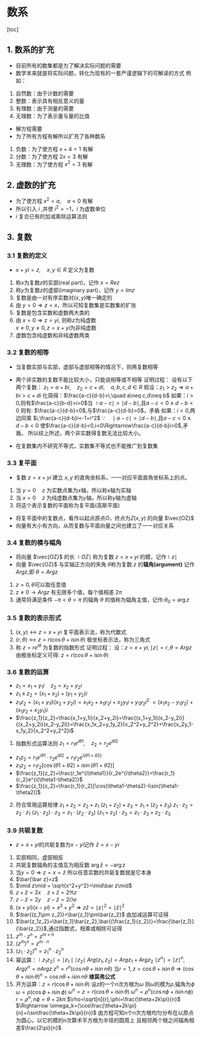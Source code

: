 # 数系
[toc]
## 1. 数系的扩充
* 目前所有的数集都是为了解决实际问题的需要
* 数学本来就是将实际问题，转化为现有的一套严谨逻辑下的可解读的方式
例如：
1. 自然数：由于计数的需要
2. 整数：表示具有相反意义的量
3. 有理数：由于测量的需要
4. 无理数：为了表示量与量的比值

* 解方程需要
* 为了所有方程有解所以扩充了各种数系
1. 负数：为了使方程 $x+4=1$ 有解
2. 分数：为了使方程 $2x=3$ 有解
3. 无理数：为了使方程 $x^2=3$ 有解 

## 2. 虚数的扩充
* 为了使方程 $x^2=a,\quad a<0$ 有解
* 所以引入 $i$ ,并使 $i^2=-1$，$i$ 为虚数单位 
* $i$ 复合已有的加减乘除运算法则

## 3. 复数
### 3.1 复数的定义
* $x+yi=z,\quad x,y\in R$ 定义为复数
1. 称$x$为复数$z$的实部(real part)，记作 $x=Re z$
2. 称$y$为复数$z$的虚部(imaginary part)，记作 $y=Im z$
3. 复数是由一对有序实数对$(x,y)$唯一确定的
4. 由 $y=0\Rightarrow z=x$，所以可知复数集是实数集的扩张
5. 复数是包含实数和虚数两大类的
6. 由 $x=0\Rightarrow z=yi$, 则称$z$为纯虚数  
$x\neq0,y\neq0,z=x+yi$为非纯虚数
7. 虚数包含纯虚数和非纯虚数两类

### 3.2 复数的相等
* 当复数实部与实部，虚部与虚部相等的情况下，则两复数相等
* 两个非实数的复数不能比较大小，只能说相等或不相等
证明过程：
设有以下两个复数：
$z_1=a+bi,\quad z_2=c+di,\quad a,b,c,d\in R$
假设：$z_1>z_2\Rightarrow a+bi>c+di$
化简得：$\frac{a-c}{d-b}>i,\quad a\neq c,d\neq b$
如果：$i>0$,则有$\frac{a-c}{b-d}>i>0$当 $\mid a-c\mid>\mid d-b\mid$,且$a-c<0\wedge d-b<0$
则有: $\frac{a-c}{d-b}<0$,与$\frac{a-c}{d-b}>0$，矛盾
如果：$i<0$,两边同乘 $i,\frac{a-c}{d-b}i<-1=i^2$
$\because\quad\mid a-c\mid>\mid d-b\mid$,且$a-c<0\wedge d-b<0$
使$\frac{a-c}{d-b}<0,i<0\Rightarrow\frac{a-c}{d-b}i>0$,矛盾。
所以综上所述，两个非实数得复数无法比较大小。

* 在复数集内不研究不等式，实数集不等式也不能推广到复数集

### 3.3 复平面
* 复数 $z=x+yi$ 建立 $x,y$ 的直角坐标系，一一对应平面直角坐标系上的点。
1. 当 $y=0\quad z$ 为实数点集为$x$轴，所以称$x$轴为实轴
2. 当 $x=0\quad z$ 为纯虚数点集为$y$轴，所以称$y$轴为虚轴
3. 将这个表示复数的平面称为复平面(高斯平面)

* 将复平面中的复数点，看作以起点原点$O$，终点为$Z(x,y)$ 的向量 $\vec{OZ}$
* 向量有大小有方向，从而复数与平面向量之间也建立了一一对应关系

### 3.4 复数的模与幅角
* 将向量 $\vec{OZ}$ 的长 $\mid OZ\mid$ 称为复数 $z=x+yi$ 的模，记作$\mid z\mid$
* 向量 $\vec{OZ}$ 与实轴正方向的夹角 $\theta$称为复数 $z$ 的**辐角(argument)** 
记作 $Arg z$,即 $\theta=Arg z$
1. $z=0,\theta$可以取任意值
2. $z\neq0\rightarrow Argz$ 有无限多个值，每个值相差 $2\pi$
3. 通常将满足条件 $-\pi<\theta<\pi$ 的辐角 $\theta$ 的值称为辐角主值，记作:$\theta_0=\arg z$

### 3.5 复数的表示形式
1. $(x,y)\leftrightarrow z=x+yi$ 复平面表示法，称为代数式
2. $(r,\theta)\leftrightarrow z=r(\cos\theta+i\sin\theta)$ 极坐标表示法，称为三角式
3. 称 $z=re^{i\theta}$ 为复数的指数形式
证明过程：
设：$z=x+yi,\mid z\mid = r,\theta=Arg z$
由极坐标定义可得: $z=r(\cos\theta+i\sin\theta)$

### 3.6 复数的运算
* $z_1=x_1+y_1i\quad z_2=x_2+y_2i$
* $z_1\pm z_2 = (x_1+x_2)+(y_1+y_2)i$
* $z_1z_2 = (x_1+y_1i)(x_2+y_2i)=x_1x_2+x_1y_2i+x_2y_1i+y_1y_2i^2$
$=(x_1x_2-y_1y_2)+(x_1y_2+x_2y_1)i$
* $\frac{z_1}{z_2}=\frac{x_1+y_1i}{x_2+y_2i}=\frac{(x_1+y_1i)(x_2-y_2i)}{(x_2+y_2i)(x_2-y_2i)}=\frac{x_1x_2+y_1y_2}{x_2^2+y_2^2}+\frac{x_2y_1-x_1y_2}{x_2^2+y_2^2}i$

1. 指数形式运算法则
$z_1=r_1e^{i\theta1},\quad z_2=r_2e^{i\theta2}$
* $z_1z_2 = r_1e^{i\theta1}\cdot r_2e^{i\theta2}=r_1r_2e^{i(\theta1+\theta2)}$
* $z_1z_2 = r_1r_2[\cos(\theta1+\theta2)+i\sin(\theta1+\theta2)]$
* $\frac{z_1}{z_2}=\frac{r_1e^{i\theta1}}{r_2e^{i\theta2}}=\frac{r_1}{r_2}e^{i(\theta1-\theta2)}$
* $\frac{z_1}{z_2}=\frac{r_1}{r_2}[\cos(\theta1-\theta2)-i\sin(\theta1-\theta2)]$

2. 符合常用运算规律
$z_1+z_2=z_2+z_1$
$(z_1+z_2)+z_3=z_1+(z_2+z_3)$
$z_1\cdot z_2=z_2\cdot z_1$ 
$(z_1\cdot z_2)\cdot z_3=z_1\cdot (z_2\cdot z_3)$
$(z_1+z_2)\cdot z_3=z_1\cdot z_3+z_2\cdot z_3$

### 3.9 共轭复数
* $z=x+yi$的共轭复数为$x-yi$记作 $\bar z=x-yi$
1. 实部相同，虚部相反
2. 共轭复数辐角的主值互为相反数 $\arg\bar z=-\arg z$
3. 当$y=0\Rightarrow z=x=\bar z$ 所以任意实数的共轭复数就是它本身
4. $\bar{\bar z}=z$
5. $\mid z\mid = \sqrt{x^2+y^2}=\mid\bar z\mid$ 
6. $z+\bar z=2x\quad z+\bar z=2\Re z$
7. $z-\bar z=2y\quad z-\bar z=2i\Im e$
8. $(x+yi)(x-yi)=x^2+y^2\Rightarrow z\bar z=\mid z\mid^2=\mid\bar z\mid^2$
9. $\bar{(z_1\pm z_2)}=\bar{z_1}\pm\bar{z_2}$ 由加减运算可证得
10. $\bar{z_1z_2}=\bar{z_1}\bar{z_2},\bar{(\frac{z_1}{z_2})}=\frac{\bar{z_1}}{\bar{z_2}}$,通过指数式，相乘或相除可证得
11. $z^m\cdot z^n=z^{m+n}$
12. $(z^m)^n=z^{m\cdot n}$
13. $(z_1\cdot z_2)^n=z_1^n\cdot z_2^n$
14. 幂运算：$\mid z_1z_2\mid=\mid z_1\mid\mid z_2\mid$
$Arg(z_1,z_2)=Argz_1+Argz_2$
$\mid z^n\mid=\mid z\mid^n,Argz^n=nArgz$
$z^n=r^n(\cos n\theta+i\sin n\theta)$
当$r=1,z=\cos\theta+i\sin\theta\Rightarrow (\cos\theta+i\sin\theta)^n=\cos n\theta+i\sin n\theta$  **棣莫弗公式**
15. 开方运算：$z=r(\cos\theta+i\sin\theta)$
设$z$的一个$n$次方根为$\omega$
则$\omega$的模为$\rho$,辐角为$\phi$
$\omega=\rho(\cos\phi+i\sin\phi)$
$\omega^n=z=r(\cos\theta+i\sin\theta)$
$\omega^n=\rho^n(\cos n\phi+i\sin n\phi)$
$r=\rho^n,n\phi=\theta+2k\pi$
$\rho=\sqrt[n]{r},\phi=\frac{\theta+2k\pi}{n}$
$\Rightarrow \omega_k=(\cos\frac{\theta+2k\pi}{n}+i\sin\frac{\theta+2k\pi}{n})$
由方程可知n个n次方根均匀分布在以原点为圆心，以它的模的n次算术平方根为半径的圆周上
且相邻两个根之间辐角相差$\frac{2\pi}{n}$
